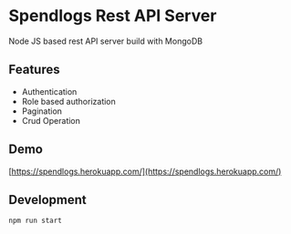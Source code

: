 # Spendlogs Rest API Server

Node JS based rest API server build with MongoDB

## Features

- Authentication
- Role based authorization
- Pagination
- Crud Operation

## Demo

[https://spendlogs.herokuapp.com/](https://spendlogs.herokuapp.com/)

## Development

```
npm run start
```
